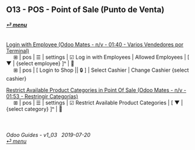 ## O13 - POS - Point of Sale (Punto de Venta)
#### [_&#x23CE; menu_](https://github.com/oldyguy/odoo-guides/blob/master/README.md)<br><br>


[Login with Employee (Odoo Mates - n/v - 01:40 - Varios Vendedores por Terminal)](https://youtube.com/embed/Nmafl3gA8aI?autoplay=1&start=60&end=63&rel=0)<br>
&nbsp;&nbsp;&nbsp;&nbsp; &#x229E; | pos | &#x2630; | settings | &#x2611; Log in with Employees | Allowed Employees | \[ &#x25BC; | \{select employee} ]&#x207F; | &#x1f4be;<br>
&nbsp;&nbsp;&nbsp;&nbsp; &#x229E; | pos | \[ Login to Shop || &#x1f512; \] | Select Cashier | Change Cashier \{select cashier}

[Restrict Available Product Categories in Point Of Sale (Odoo Mates - n/v - 01:53 - Restringir Categorías)](https://youtube.com/embed/EO-j2h2AUw4?autoplay=1&start=60&end=63&rel=0)<br>
&nbsp;&nbsp;&nbsp;&nbsp; &#x229E; | pos | &#x2630; | settings | &#x2611; Restrict Available Product Categories | \[ &#x25BC; | {select category} \]&#x207F; | &#x1f4be;
	
###### <br><br>Odoo Guides - v1_03 &nbsp; 2019-07-20<br>[_&#x23CE; menu_](https://github.com/oldyguy/odoo-guides/blob/master/README.md)<br><br>
